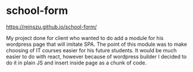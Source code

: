 # school-form
https://rejnszu.github.io/school-form/


My project done for client who wanted to do add a module for his wordpress page that will imitate SPA. The point of this module was to make choosing of IT courses easier for his future students. It would be much easier to do with react, however because of wordpress builder I decided to do it in plain JS and insert inside page as a chunk of code.

